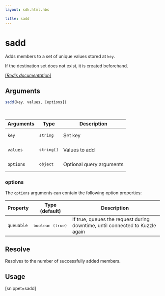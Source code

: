 ```yaml
---
layout: sdk.html.hbs

title: sadd
---
```


# sadd

Adds members to a set of unique values stored at `key`. 

If the destination set does not exist, it is created beforehand.

[[_Redis documentation_]](https://redis.io/commands/sadd)

## Arguments

```js
sadd(key, values, [options])
```

<br/>

| Arguments    | Type    | Description |
|--------------|---------|-------------|
| `key` | <pre>string</pre> | Set key |
| `values` | <pre>string[]</pre> | Values to add |
| ``options`` | <pre>object</pre> | Optional query arguments |

### options

The `options` arguments can contain the following option properties:

| Property   | Type (default)   | Description                       |
| ---------- | ------- | --------------------------------- |
| `queuable` | <pre>boolean (true)</pre> | If true, queues the request during downtime, until connected to Kuzzle again |

## Resolve

Resolves to the number of successfully added members.

## Usage

[snippet=sadd]

